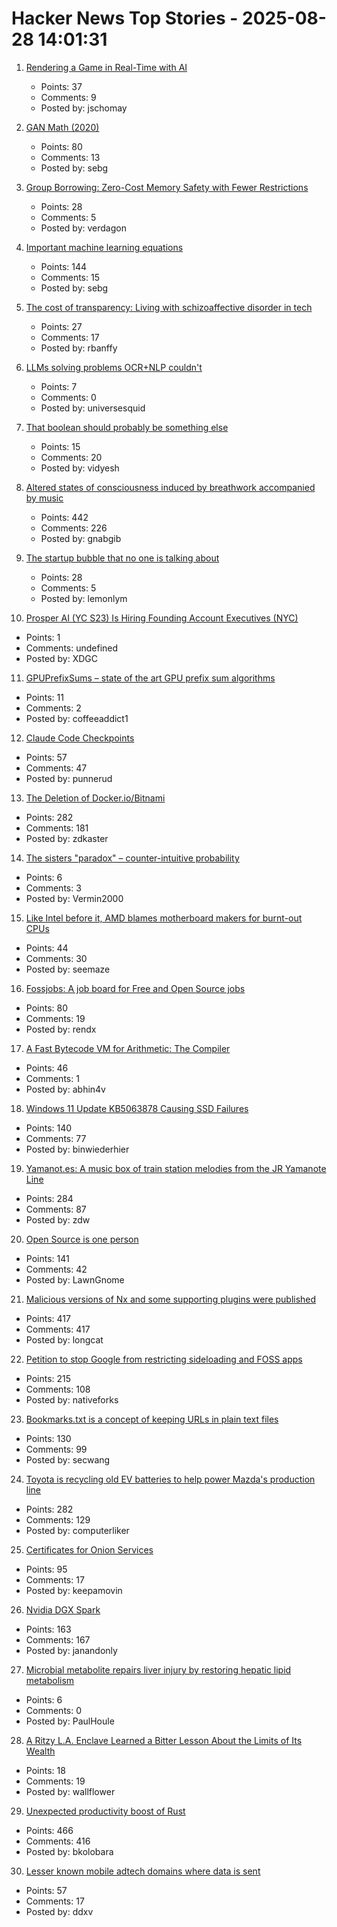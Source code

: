 # Hacker News Top Stories - 2025-08-28 14:01:31

1. [Rendering a Game in Real-Time with AI](https://blog.jeffschomay.com/rendering-a-game-in-real-time-with-ai)
   - Points: 37
   - Comments: 9
   - Posted by: jschomay

2. [GAN Math (2020)](https://jaketae.github.io/study/gan-math/)
   - Points: 80
   - Comments: 13
   - Posted by: sebg

3. [Group Borrowing: Zero-Cost Memory Safety with Fewer Restrictions](https://verdagon.dev/blog/group-borrowing)
   - Points: 28
   - Comments: 5
   - Posted by: verdagon

4. [Important machine learning equations](https://chizkidd.github.io//2025/05/30/machine-learning-key-math-eqns/)
   - Points: 144
   - Comments: 15
   - Posted by: sebg

5. [The cost of transparency: Living with schizoaffective disorder in tech](https://kennethreitz.org/essays/2025-08-27-the_cost_of_transparency)
   - Points: 27
   - Comments: 17
   - Posted by: rbanffy

6. [LLMs solving problems OCR+NLP couldn't](https://cloudsquid.substack.com/p/ocr-is-legacy-tech)
   - Points: 7
   - Comments: 0
   - Posted by: universesquid

7. [That boolean should probably be something else](https://ntietz.com/blog/that-boolean-should-probably-be-something-else/)
   - Points: 15
   - Comments: 20
   - Posted by: vidyesh

8. [Altered states of consciousness induced by breathwork accompanied by music](https://journals.plos.org/plosone/article?id=10.1371/journal.pone.0329411)
   - Points: 442
   - Comments: 226
   - Posted by: gnabgib

9. [The startup bubble that no one is talking about](https://tj401.com/blog/formd/index.html)
   - Points: 28
   - Comments: 5
   - Posted by: lemonlym

10. [Prosper AI (YC S23) Is Hiring Founding Account Executives (NYC)](https://jobs.ashbyhq.com/prosper-ai/29684590-4cec-4af2-bb69-eb5c6d595fb8)
   - Points: 1
   - Comments: undefined
   - Posted by: XDGC

11. [GPUPrefixSums – state of the art GPU prefix sum algorithms](https://github.com/b0nes164/GPUPrefixSums)
   - Points: 11
   - Comments: 2
   - Posted by: coffeeaddict1

12. [Claude Code Checkpoints](https://claude-checkpoints.com/)
   - Points: 57
   - Comments: 47
   - Posted by: punnerud

13. [The Deletion of Docker.io/Bitnami](https://community.broadcom.com/tanzu/blogs/beltran-rueda-borrego/2025/08/18/how-to-prepare-for-the-bitnami-changes-coming-soon)
   - Points: 282
   - Comments: 181
   - Posted by: zdkaster

14. [The sisters "paradox" – counter-intuitive probability](https://blog.engora.com/2025/08/the-sisters-paradox-counter-intuitive.html)
   - Points: 6
   - Comments: 3
   - Posted by: Vermin2000

15. [Like Intel before it, AMD blames motherboard makers for burnt-out CPUs](https://arstechnica.com/gadgets/2025/08/like-intel-before-it-amd-blames-motherboard-makers-for-burnt-out-cpus/)
   - Points: 44
   - Comments: 30
   - Posted by: seemaze

16. [Fossjobs: A job board for Free and Open Source jobs](https://www.fossjobs.net/)
   - Points: 80
   - Comments: 19
   - Posted by: rendx

17. [A Fast Bytecode VM for Arithmetic: The Compiler](https://abhinavsarkar.net/posts/arithmetic-bytecode-vm-compiler/)
   - Points: 46
   - Comments: 1
   - Posted by: abhin4v

18. [Windows 11 Update KB5063878 Causing SSD Failures](https://old.reddit.com/r/msp/comments/1n1sgxx/windows_11_update_kb5063878_causing_ssd_failures/)
   - Points: 140
   - Comments: 77
   - Posted by: binwiederhier

19. [Yamanot.es: A music box of train station melodies from the JR Yamanote Line](https://yamanot.es/)
   - Points: 284
   - Comments: 87
   - Posted by: zdw

20. [Open Source is one person](https://opensourcesecurity.io/2025/08-oss-one-person/)
   - Points: 141
   - Comments: 42
   - Posted by: LawnGnome

21. [Malicious versions of Nx and some supporting plugins were published](https://github.com/nrwl/nx/security/advisories/GHSA-cxm3-wv7p-598c)
   - Points: 417
   - Comments: 417
   - Posted by: longcat

22. [Petition to stop Google from restricting sideloading and FOSS apps](undefined)
   - Points: 215
   - Comments: 108
   - Posted by: nativeforks

23. [Bookmarks.txt is a concept of keeping URLs in plain text files](https://github.com/soulim/bookmarks.txt)
   - Points: 130
   - Comments: 99
   - Posted by: secwang

24. [Toyota is recycling old EV batteries to help power Mazda's production line](https://www.thedrive.com/news/toyota-is-recycling-old-ev-batteries-to-help-power-mazdas-production-line)
   - Points: 282
   - Comments: 129
   - Posted by: computerliker

25. [Certificates for Onion Services](https://onionservices.torproject.org/research/proposals/usability/certificates/)
   - Points: 95
   - Comments: 17
   - Posted by: keepamovin

26. [Nvidia DGX Spark](https://www.nvidia.com/en-us/products/workstations/dgx-spark/)
   - Points: 163
   - Comments: 167
   - Posted by: janandonly

27. [Microbial metabolite repairs liver injury by restoring hepatic lipid metabolism](https://journals.asm.org/doi/10.1128/mbio.01718-25)
   - Points: 6
   - Comments: 0
   - Posted by: PaulHoule

28. [A Ritzy L.A. Enclave Learned a Bitter Lesson About the Limits of Its Wealth](https://www.nytimes.com/2025/08/24/magazine/landfill-calabasas-los-angeles-wildfire-ash.html)
   - Points: 18
   - Comments: 19
   - Posted by: wallflower

29. [Unexpected productivity boost of Rust](https://lubeno.dev/blog/rusts-productivity-curve)
   - Points: 466
   - Comments: 416
   - Posted by: bkolobara

30. [Lesser known mobile adtech domains where data is sent](https://jamesoclaire.com/2025/08/28/uncovering-lesser-known-mobile-adtech-domains/)
   - Points: 57
   - Comments: 17
   - Posted by: ddxv

